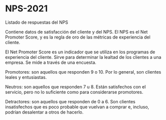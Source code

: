 # NPS-2021

Listado de respuestas del NPS

Contiene datos de satisfacción del cliente y del NPS. 
El NPS es el Net Promoter Score, y es la regla de oro de las métricas de experiencia del cliente.

El Net Promoter Score es un indicador que se utiliza en los programas de experiencia del cliente. Sirve para determinar la lealtad de los clientes a una empresa. Se mide a través de una encuesta.

Promotores: son aquellos que responden 9 o 10. Por lo general, son clientes leales y entusiastas.

Neutros: son aquellos que responden 7 u 8. Están satisfechos con el servicio, pero no lo suficiente como para considerarse promotores.

Detractores: son aquellos que responden de 0 a 6. Son clientes insatisfechos que es poco probable que vuelvan a comprar e, incluso, podrían desalentar a otros de hacerlo.


